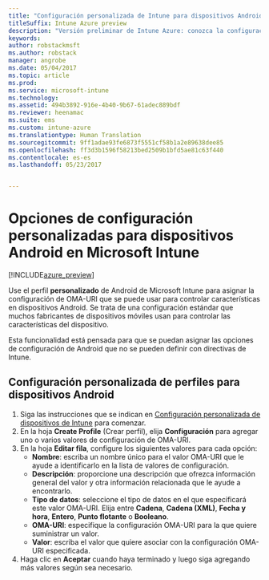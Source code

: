 ```yaml
---
title: "Configuración personalizada de Intune para dispositivos Android"
titleSuffix: Intune Azure preview
description: "Versión preliminar de Intune Azure: conozca la configuración que puede usar en un perfil personalizado de Android."
keywords: 
author: robstackmsft
ms.author: robstack
manager: angrobe
ms.date: 05/04/2017
ms.topic: article
ms.prod: 
ms.service: microsoft-intune
ms.technology: 
ms.assetid: 494b3892-916e-4b40-9b67-61adec889bdf
ms.reviewer: heenamac
ms.suite: ems
ms.custom: intune-azure
ms.translationtype: Human Translation
ms.sourcegitcommit: 9ff1adae93fe6873f5551cf58b1a2e89638dee85
ms.openlocfilehash: ff3d3b1596f58213bed2509b1bfd5ae81c63f440
ms.contentlocale: es-es
ms.lasthandoff: 05/23/2017


---
```


# <a name="custom-settings-for-android-devices-in-microsoft-intune"></a>Opciones de configuración personalizadas para dispositivos Android en Microsoft Intune

[!INCLUDE[azure_preview](./includes/azure_preview.md)]

Use el perfil **personalizado** de Android de Microsoft Intune para asignar la configuración de OMA-URI que se puede usar para controlar características en dispositivos Android. Se trata de una configuración estándar que muchos fabricantes de dispositivos móviles usan para controlar las características del dispositivo.

Esta funcionalidad está pensada para que se puedan asignar las opciones de configuración de Android que no se pueden definir con directivas de Intune.

## <a name="custom-profile-settings-for-android-devices"></a>Configuración personalizada de perfiles para dispositivos Android

1. Siga las instrucciones que se indican en [Configuración personalizada de dispositivos de Intune](custom-settings-configure.md) para comenzar.
2. En la hoja **Create Profile** (Crear perfil), elija **Configuración** para agregar uno o varios valores de configuración de OMA-URI.
3. En la hoja **Editar fila**, configure los siguientes valores para cada opción:
    - **Nombre**: escriba un nombre único para el valor OMA-URI que le ayude a identificarlo en la lista de valores de configuración.
    - **Descripción**: proporcione una descripción que ofrezca información general del valor y otra información relacionada que le ayude a encontrarlo.
    - **Tipo de datos**: seleccione el tipo de datos en el que especificará este valor OMA-URI. Elija entre **Cadena**, **Cadena (XML)**, **Fecha y hora**, **Entero**, **Punto flotante** o **Booleano**.
    - **OMA-URI**: especifique la configuración OMA-URI para la que quiere suministrar un valor.
    - **Valor**: escriba el valor que quiere asociar con la configuración OMA-URI especificada.
4. Haga clic en **Aceptar** cuando haya terminado y luego siga agregando más valores según sea necesario.

